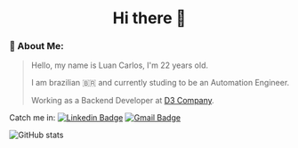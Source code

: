 <h1 align="center">Hi there 👋</h1>

### 📝 About Me: 
> Hello, my name is Luan Carlos, I'm 22 years old.
> 
> I am brazilian 🇧🇷 and currently studing to be an Automation Engineer.
> 
> Working as a Backend Developer at [D3 Company](https://github.com/d3estudio).

Catch me in: [![Linkedin Badge](https://img.shields.io/badge/LinkedIn-0077B5?style=for-the-badge&logo=linkedin&logoColor=white)](https://www.linkedin.com/in/luan-carlos-gs/) [![Gmail Badge](https://img.shields.io/badge/Gmail-D14836?style=for-the-badge&logo=gmail&logoColor=white)](mailto:luan.carlos.3174@gmail.com)

![GitHub stats](https://github-readme-stats.vercel.app/api/top-langs/?username=luancgs&theme=blue-green&show_icons=true)  

<!--
**luancgs/luancgs** is a ✨ _special_ ✨ repository because its `README.md` (this file) appears on your GitHub profile.

Here are some ideas to get you started:

- 🔭 I’m currently working on ...
- 🌱 I’m currently learning ...
- 👯 I’m looking to collaborate on ...
- 🤔 I’m looking for help with ...
- 💬 Ask me about ...
- 📫 How to reach me: ...
- 😄 Pronouns: ...
- ⚡ Fun fact: ...
-->
